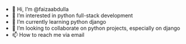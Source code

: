 - 👋 Hi, I’m @faizaabdulla
- 👀 I’m interested in python full-stack development
- 🌱 I’m currently learning python django
- 💞️ I’m looking to collaborate on python projects, especially on django
- 📫 How to reach me via email

<!---
faizaabdulla/faizaabdulla is a ✨ special ✨ repository because its `README.md` (this file) appears on your GitHub profile.
You can click the Preview link to take a look at your changes.
--->
